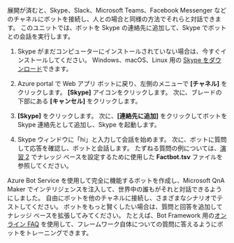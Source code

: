 展開が済むと、Skype、Slack、Microsoft Teams、Facebook Messenger などのチャネルにボットを接続し、人との場合と同様の方法でそれらと対話できます。 このユニットでは、ボットを Skype の連絡先に追加して、Skype でボットとの会話を実行します。

1. Skype がまだコンピューターにインストールされていない場合は、今すぐインストールしてください。 Windows、macOS、Linux 用の [Skype をダウンロード](https://www.skype.com/en/download-skype/skype-for-computer/)できます。

1. Azure portal で Web アプリ ボットに戻り、左側のメニューで **[チャネル]** をクリックします。 **[Skype]** アイコンをクリックします。 次に、ブレードの下部にある **[キャンセル]** をクリックします。

1. **[Skype]** をクリックします。 次に、**[連絡先に追加]** をクリックしてボットを Skype 連絡先として追加し、Skype を起動します。

1. Skype ウィンドウに「hi」と入力して会話を始めます。 次に、ボットに質問して応答を確認し、ボットと会話します。 たずねる質問の例については、[演習 2](#Exercise2) でナレッジ ベースを設定するために使用した **Factbot.tsv** ファイルを参照してください。

Azure Bot Service を使用して完全に機能するボットを作成し、Microsoft QnA Maker でインテリジェンスを注入して、世界中の誰もがそれと対話できるようにしました。 自由にボットを他のチャネルに接続し、さまざまなシナリオでテストしてください。 ボットをもっと賢くしたい場合は、質問と回答を追加してナレッジ ベースを拡張してみてください。 たとえば、Bot Framework 用の[オンライン FAQ](https://docs.microsoft.com/azure/bot-service/bot-service-resources-bot-framework-faq?view=azure-bot-service-3.0) を使用して、フレームワーク自体についての質問に答えるようにボットをトレーニングできます。
